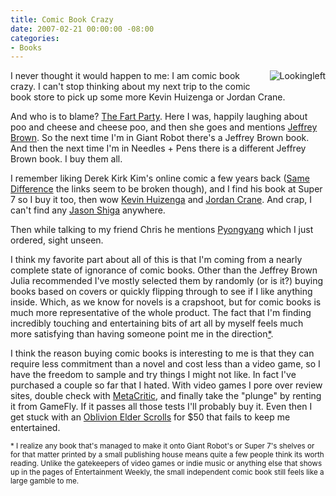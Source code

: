 ```yaml
---
title: Comic Book Crazy
date: 2007-02-21 00:00:00 -08:00
categories:
- Books
---
```


<p><img border="0" src="http://torrez.typepad.com/photos/uncategorized/lookingleft.jpg" title="Lookingleft" alt="Lookingleft" style="margin: 0px 0px 5px 5px; float: right;" />
I never thought it would happen to me: I am comic book crazy. I can't stop thinking about my next trip to the comic book store to pick up some more Kevin Huizenga or Jordan Crane.
</p>
<p>
And who is to blame? <a href="http://www.fartparty.org/">The Fart Party</a>. Here I was, happily laughing about poo and cheese and cheese poo, and then she goes and mentions <a href="http://www.margomitchell.com/thc/jb.htm">Jeffrey Brown</a>. So the next time I'm in Giant Robot there's a Jeffrey Brown book. And then the next time I'm in Needles + Pens there is a different Jeffrey Brown book. I buy them all.
</p>
<p>
I remember liking Derek Kirk Kim's online comic a few years back (<a href="http://www.lowbright.com/Comics/SameDifference/SameDifferenceIndex.htm">Same Difference</a> the links seem to be broken though), and I find his book at Super 7 so I buy it too, then wow <a href="http://www.usscatastrophe.com/kh/">Kevin Huizenga</a> and <a href="http://www.reddingk.com/">Jordan Crane</a>. And crap, I can't find any <a href="http://shigabooks.com/">Jason Shiga</a> anywhere.
</p>
<p>
Then while talking to my friend Chris he mentions <a href="http://www.amazon.com/Pyongyang-Journey-North-Guy-Delisle/dp/1896597890/sr=8-2/qid=1172085100/ref=pd_bbs_2/104-1983241-4655160?ie=UTF8&amp;s=books">Pyongyang</a> which I just ordered, sight unseen.
</p>
<p>
I think my favorite part about all of this is that I'm coming from a nearly complete state of ignorance of comic books. Other than the Jeffrey Brown Julia recommended I've mostly selected them by randomly (or is it?) buying books based on covers or quickly flipping through to see if I like anything inside. Which, as we know for novels is a crapshoot, but for comic books is much more representative of the whole product. The fact that I'm finding incredibly touching and entertaining bits of art all by myself feels much more satisfying than having someone point me in the direction<a href="#comic-note">*</a>.
</p>
<p>
I think the reason buying comic books is interesting to me is that they can require less commitment than a novel and cost less than a video game, so I have the freedom to sample and try things I might not like. In fact I've purchased a couple so far that I hated. With video games I pore over review sites, double check with <a href="http://www.metacritic.com/">MetaCritic</a>, and finally take the &quot;plunge&quot; by renting it from GameFly. If it passes all those tests I'll probably buy it. Even then I get stuck with an <a href="http://www.elderscrolls.com/home/home.htm">Oblivion Elder Scrolls</a> for $50 that fails to keep me entertained.
</p>
<p>
<a name="comic-note"></a>
<small>* I realize any book that's managed to make it onto Giant Robot's or Super 7's shelves or for that matter printed by a small publishing house means quite a few people think its worth reading. Unlike the gatekeepers of video games or indie music or anything else that shows up in the pages of Entertainment Weekly, the small independent comic book still feels like a large gamble to me.</small>
</p>
